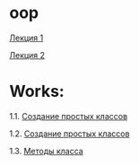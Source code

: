 # oop

[Лекция 1](lections.ipynb)

[Лекция 2](lection2.ipynb)
# Works:

1.1. [Создание простых классов](пр1.ipynb)

1.2. [Создание простых классов](lab1_2.ipynb)

1.3. [Методы класса](practice1_3.ipynb)

